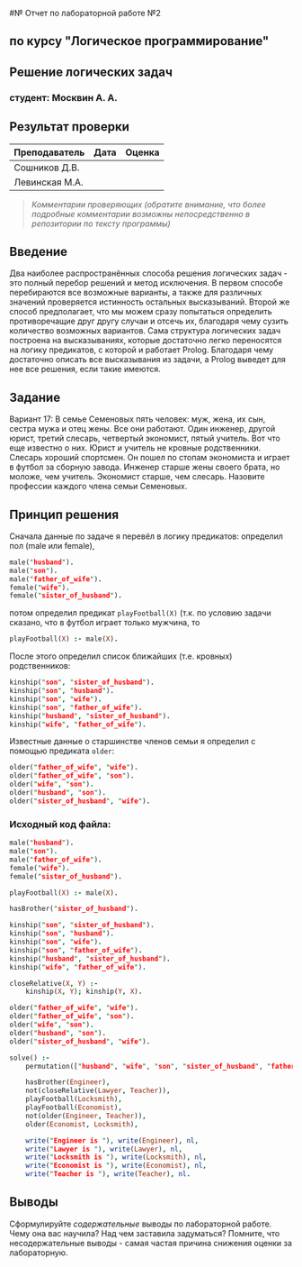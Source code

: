 #№ Отчет по лабораторной работе №2
## по курсу "Логическое программирование"

## Решение логических задач

### студент: Москвин А. А.

## Результат проверки

| Преподаватель     | Дата         |  Оценка       |
|-------------------|--------------|---------------|
| Сошников Д.В. |              |               |
| Левинская М.А.|              |               |

> *Комментарии проверяющих (обратите внимание, что более подробные комментарии возможны непосредственно в репозитории по тексту программы)*


## Введение

Два наиболее распространённых способа решения логических задач - это полный перебор решений и метод исключения. В первом способе перебираются все возможные варианты, а также для различных значений проверяется истинность остальных высказываний. Второй же способ предполагает, что мы можем сразу попытаться определить противоречащие друг другу случаи и отсечь их, благодаря чему сузить количество возможных вариантов.
Сама структура логических задач построена на высказываниях, которые достаточно легко переносятся на логику предикатов, с которой и работает Prolog. Благодаря чему достаточно описать все высказывания из задачи, а Prolog выведет для нее все решения, если такие имеются.

## Задание

Вариант 17:
В семье Семеновых пять человек: муж, жена, их сын, сестра мужа и отец жены. Все они работают. Один инженер, другой юрист, третий слесарь, четвертый экономист, пятый учитель. Вот что еще известно о них. Юрист и учитель не кровные родственники. Слесарь хороший спортсмен. Он пошел по стопам экономиста и играет в футбол за сборную завода. Инженер старше жены своего брата, но моложе, чем учитель. Экономист старше, чем слесарь. Назовите профессии каждого члена семьи Семеновых.

## Принцип решения

Сначала данные по задаче я перевёл в логику предикатов: определил пол (male или female),
```prolog
male("husband").
male("son").
male("father_of_wife").
female("wife").
female("sister_of_husband").
```
потом определил предикат `playFootball(X)` (т.к. по условию задачи сказано, что в футбол играет только мужчина, то 
```prolog
playFootball(X) :- male(X).
```
После этого определил список ближайших (т.е. кровных) родственников:
```prolog
kinship("son", "sister_of_husband").
kinship("son", "husband").
kinship("son", "wife").
kinship("son", "father_of_wife").
kinship("husband", "sister_of_husband").
kinship("wife", "father_of_wife").
```
Известные данные о старшинстве членов семьи я определил с помощью предиката `older`:
```prolog
older("father_of_wife", "wife").
older("father_of_wife", "son").
older("wife", "son").
older("husband", "son").
older("sister_of_husband", "wife").
```
### Исходный код файла:
```prolog
male("husband").
male("son").
male("father_of_wife").
female("wife").
female("sister_of_husband").

playFootball(X) :- male(X).

hasBrother("sister_of_husband").

kinship("son", "sister_of_husband").
kinship("son", "husband").
kinship("son", "wife").
kinship("son", "father_of_wife").
kinship("husband", "sister_of_husband").
kinship("wife", "father_of_wife").

closeRelative(X, Y) :-
	kinship(X, Y); kinship(Y, X).

older("father_of_wife", "wife").
older("father_of_wife", "son").
older("wife", "son").
older("husband", "son").
older("sister_of_husband", "wife").

solve() :-
	permutation(["husband", "wife", "son", "sister_of_husband", "father_of_wife"], [Engineer, Lawyer, Locksmith, Economist, Teacher]),

	hasBrother(Engineer),
	not(closeRelative(Lawyer, Teacher)),
	playFootball(Locksmith),
	playFootball(Economist),
	not(older(Engineer, Teacher)),
	older(Economist, Locksmith),

	write("Engineer is "), write(Engineer), nl,
	write("Lawyer is "), write(Lawyer), nl,
	write("Locksmith is "), write(Locksmith), nl,
	write("Economist is "), write(Economist), nl,
	write("Teacher is "), write(Teacher), nl.
```
## Выводы

Сформулируйте *содержательные* выводы по лабораторной работе. Чему она вас научила? Над чем заставила задуматься? Помните, что несодержательные выводы -
самая частая причина снижения оценки за лабораторную.




